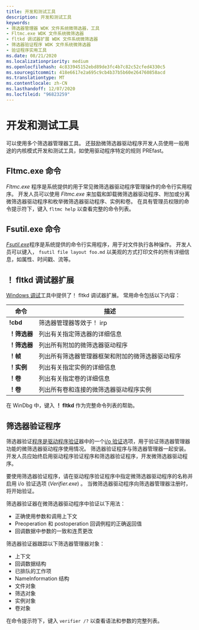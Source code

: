 ```yaml
---
title: 开发和测试工具
description: 开发和测试工具
keywords:
- 筛选器管理器 WDK 文件系统微筛选器，工具
- Fltmc.exe WDK 文件系统微筛选器
- fltkd 调试器扩展 WDK 文件系统微筛选器
- 筛选器验证程序 WDK 文件系统微筛选器
- 验证程序实用工具
ms.date: 08/21/2020
ms.localizationpriority: medium
ms.openlocfilehash: 4c833945152ebd89de3fc4b7c82c52cfed4330c5
ms.sourcegitcommit: 418e6617e2a695c9cb4b37b5b60e264760858acd
ms.translationtype: MT
ms.contentlocale: zh-CN
ms.lasthandoff: 12/07/2020
ms.locfileid: "96823259"
---
```

# <a name="development-and-testing-tools"></a>开发和测试工具

可以使用多个筛选器管理器工具。 还鼓励微筛选器驱动程序开发人员使用一般用途的内核模式开发和测试工具，如使用驱动程序特定的规则 PREfast。

## <a name="fltmcexe-command"></a>Fltmc.exe 命令

*Fltmc.exe* 程序是系统提供的用于常见微筛选器驱动程序管理操作的命令行实用程序。 开发人员可以使用 *Fltmc.exe* 来加载和卸载微筛选器驱动程序、附加或分离微筛选器驱动程序和枚举微筛选器驱动程序、实例和卷。 在具有管理员权限的命令提示符下，键入 ```fltmc help``` 以查看完整的命令列表。

## <a name="fsutilexe-command"></a>Fsutil.exe 命令

[*Fsutil.exe*](/windows-server/administration/windows-commands/fsutil-file)程序是系统提供的命令行实用程序，用于对文件执行各种操作。 开发人员可以键入， ```fsutil file layout foo.md``` 以美观的方式打印文件的所有详细信息，如属性、时间戳、流等。

## <a name="fltkd-debugger-extension"></a>！ fltkd 调试器扩展

[Windows 调试](../debugger/index.md)工具中提供了！ fltkd 调试器扩展。 常用命令包括以下内容：

| 命令 | 描述 |
| ------- | ----------- |
| **!cbd** | 筛选器管理器等效于！ irp |
| **！筛选器** | 列出有关指定筛选器的详细信息 |
| **！筛选器** | 列出所有附加的微筛选器驱动程序 |
| **！帧** | 列出所有筛选器管理器框架和附加的微筛选器驱动程序 |
| **！实例** | 列出有关指定实例的详细信息 |
| **！卷** | 列出有关指定卷的详细信息 |
| **！卷** | 列出所有卷和连接的微筛选器驱动程序实例 |

在 WinDbg 中，键入 **！ fltkd** 作为完整命令列表的帮助。

## <a name="filter-verifier"></a>筛选器验证程序

筛选器验证[程序是驱动程序验证](../devtest/driver-verifier.md)器中的一个[i/o 验证](../devtest/i-o-verification.md)选项，用于验证筛选器管理器功能的微筛选器驱动程序使用情况。 筛选器验证程序与筛选器管理器一起安装。 开发人员应始终启用驱动程序验证程序和筛选器验证程序，开发微筛选器驱动程序。

要使用筛选器验证程序，请在驱动程序验证程序中指定微筛选器驱动程序的名称并启用 i/o 验证选项 (*Verifier.exe*) 。 当微筛选器驱动程序向筛选器管理器注册时，将开始验证。

筛选器验证器在微筛选器驱动程序中验证以下用法：

* 正确使用参数和调用上下文
* Preoperation 和 postoperation 回调例程的正确返回值
* 回调数据中参数的一致和连贯更改

筛选器验证器跟踪以下筛选器管理器对象：

* 上下文
* 回调数据结构
* 已排队的工作项
* NameInformation 结构
* 文件对象
* 筛选对象
* 实例对象
* 卷对象

在命令提示符下，键入 ```verifier /?``` 以查看语法和参数的完整列表。
